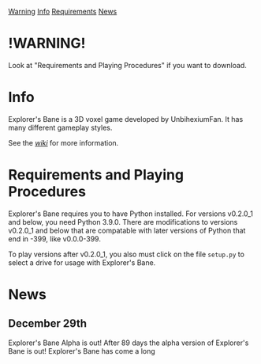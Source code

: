 [Warning](https://github.com/UnbihexiumFan/explorers-bane/main/README.md#!WARNING!)
[Info](https://github.com/UnbihexiumFan/explorers-bane/main/README.md#Info)
[Requirements](https://github.com/UnbihexiumFan/explorers-bane/main/README.md#Requirements_and_Playing_Procedures)
[News](https://github.com/UnbihexiumFan/explorers-bane/main/README.md#News)

# !WARNING!

Look at "Requirements and Playing Procedures" if you want to download.

# Info

Explorer's Bane is a 3D voxel game developed by UnbihexiumFan. It has many different gameplay styles.

See the [_wiki_](https://github.com/UnbihexiumFan/explorers-bane/wiki) for more information.

# Requirements and Playing Procedures

Explorer's Bane requires you to have Python installed. For versions v0.2.0_1 and below, you need Python 3.9.0. There are modifications to versions v0.2.0_1 and below that are compatable with later versions of Python that end in -399, like v0.0.0-399.

To play versions after v0.2.0_1, you also must click on the file `setup.py` to select a drive for usage with Explorer's Bane.

# News

## December 29th

Explorer's Bane Alpha is out! After 89 days the alpha version of Explorer's Bane is out! Explorer's Bane has come a long
